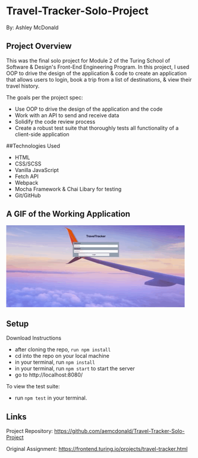 # Travel-Tracker-Solo-Project

By: Ashley McDonald

## Project Overview

This was the final solo project for Module 2 of the Turing School of Software & Design's Front-End Engineering Program. In this project, I used OOP to drive the design of the application & code to create an application that allows users to login, book a trip from a list of destinations, & view their travel history.

The goals per the project spec:
- Use OOP to drive the design of the application and the code
- Work with an API to send and receive data
- Solidify the code review process
- Create a robust test suite that thoroughly tests all functionality of a client-side application

##Technologies Used
- HTML
- CSS/SCSS
- Vanilla JavaScript
- Fetch API
- Webpack
- Mocha Framework & Chai Libary for testing
- Git/GitHub

## A GIF of the Working Application
![Giphy of Project](./src/images/travel-tracker-giphy.gif)

## Setup

Download Instructions
- after cloning the repo, `run npm install`
- cd into the repo on your local machine
- in your terminal, run `npm install`
- in your terminal, run `npm start` to start the server
- go to http://localhost:8080/

To view the test suite:
- run `npm test` in your terminal.


## Links

Project Repository: https://github.com/aemcdonald/Travel-Tracker-Solo-Project

Original Assignment: https://frontend.turing.io/projects/travel-tracker.html
